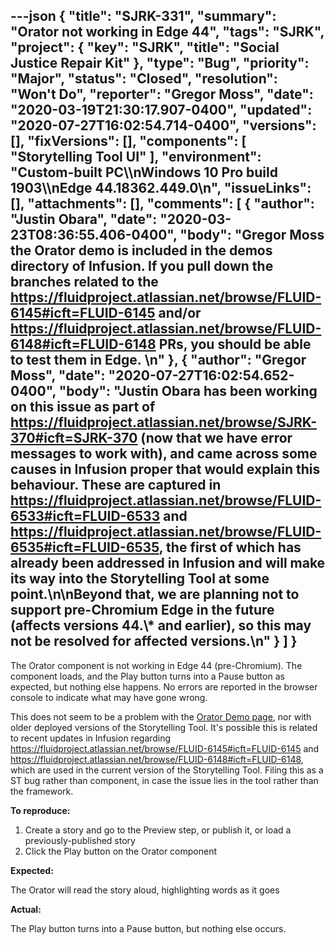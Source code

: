 ---json
{
  "title": "SJRK-331",
  "summary": "Orator not working in Edge 44",
  "tags": "SJRK",
  "project": {
    "key": "SJRK",
    "title": "Social Justice Repair Kit"
  },
  "type": "Bug",
  "priority": "Major",
  "status": "Closed",
  "resolution": "Won't Do",
  "reporter": "Gregor Moss",
  "date": "2020-03-19T21:30:17.907-0400",
  "updated": "2020-07-27T16:02:54.714-0400",
  "versions": [],
  "fixVersions": [],
  "components": [
    "Storytelling Tool UI"
  ],
  "environment": "Custom-built PC\\\nWindows 10 Pro build 1903\\\nEdge 44.18362.449.0\n",
  "issueLinks": [],
  "attachments": [],
  "comments": [
    {
      "author": "Justin Obara",
      "date": "2020-03-23T08:36:55.406-0400",
      "body": "Gregor Moss the Orator demo is included in the demos directory of Infusion. If you pull down the branches related to the <https://fluidproject.atlassian.net/browse/FLUID-6145#icft=FLUID-6145> and/or <https://fluidproject.atlassian.net/browse/FLUID-6148#icft=FLUID-6148> PRs, you should be able to test them in Edge. \n"
    },
    {
      "author": "Gregor Moss",
      "date": "2020-07-27T16:02:54.652-0400",
      "body": "Justin Obara has been working on this issue as part of <https://fluidproject.atlassian.net/browse/SJRK-370#icft=SJRK-370> (now that we have error messages to work with), and came across some causes in Infusion proper that would explain this behaviour. These are captured in <https://fluidproject.atlassian.net/browse/FLUID-6533#icft=FLUID-6533> and <https://fluidproject.atlassian.net/browse/FLUID-6535#icft=FLUID-6535>, the first of which has already been addressed in Infusion and will make its way into the Storytelling Tool at some point.\n\nBeyond that, we are planning not to support pre-Chromium Edge in the future (affects versions 44.\\* and earlier), so this may not be resolved for affected versions.\n"
    }
  ]
}
---
The Orator component is not working in Edge 44 (pre-Chromium). The component loads, and the Play button turns into a Pause button as expected, but nothing else happens. No errors are reported in the browser console to indicate what may have gone wrong.

This does not seem to be a problem with the [Orator Demo page](https://build.fluidproject.org/infusion/demos/orator/), nor with older deployed versions of the Storytelling Tool. It's possible this is related to recent updates in Infusion regarding <https://fluidproject.atlassian.net/browse/FLUID-6145#icft=FLUID-6145> and <https://fluidproject.atlassian.net/browse/FLUID-6148#icft=FLUID-6148>, which are used in the current version of the Storytelling Tool. Filing this as a ST bug rather than component, in case the issue lies in the tool rather than the framework.

**To reproduce:**

1. Create a story and go to the Preview step, or publish it, or load a previously-published story
2. Click the Play button on the Orator component

**Expected:**

The Orator will read the story aloud, highlighting words as it goes

**Actual:**

The Play button turns into a Pause button, but nothing else occurs.

        